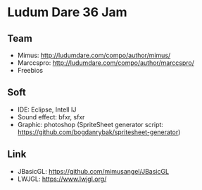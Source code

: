 # Ludum Dare 36 Jam

## Team
* Mimus: http://ludumdare.com/compo/author/mimus/
* Marccspro: http://ludumdare.com/compo/author/marccspro/
* Freebios

## Soft
* IDE: Eclipse, Intell IJ
* Sound effect: bfxr, sfxr
* Graphic: photoshop (SpriteSheet generator script: https://github.com/bogdanrybak/spritesheet-generator)

## Link
* JBasicGL: https://github.com/mimusangel/JBasicGL
* LWJGL: https://www.lwjgl.org/
